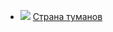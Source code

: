 * ![](/books/sf/Артур%20Конан%20Дойл/Страна%20туманов.jpg) [Страна туманов](/books/sf/Артур%20Конан%20Дойл/Страна%20туманов)